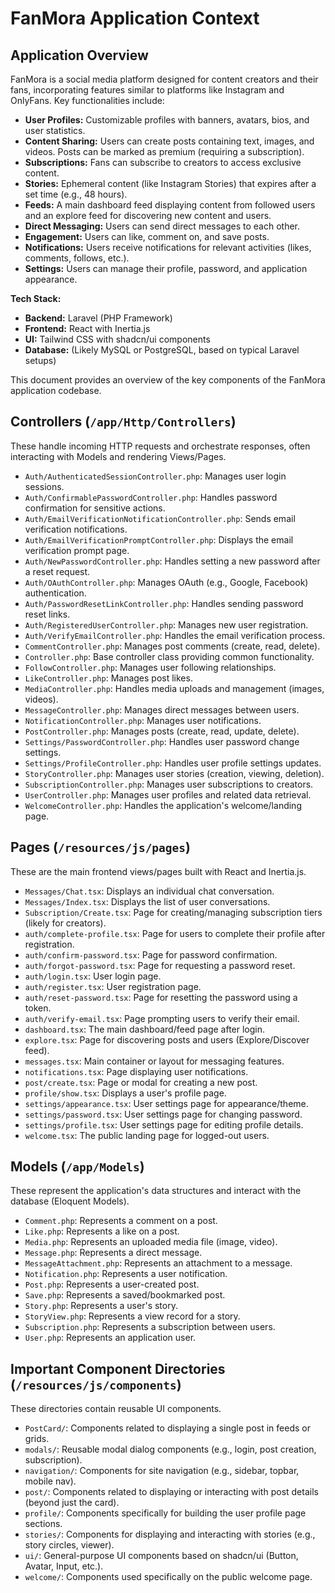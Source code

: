 # FanMora Application Context

## Application Overview

FanMora is a social media platform designed for content creators and their fans, incorporating features similar to platforms like Instagram and OnlyFans. Key functionalities include:

- **User Profiles:** Customizable profiles with banners, avatars, bios, and user statistics.
- **Content Sharing:** Users can create posts containing text, images, and videos. Posts can be marked as premium (requiring a subscription).
- **Subscriptions:** Fans can subscribe to creators to access exclusive content.
- **Stories:** Ephemeral content (like Instagram Stories) that expires after a set time (e.g., 48 hours).
- **Feeds:** A main dashboard feed displaying content from followed users and an explore feed for discovering new content and users.
- **Direct Messaging:** Users can send direct messages to each other.
- **Engagement:** Users can like, comment on, and save posts.
- **Notifications:** Users receive notifications for relevant activities (likes, comments, follows, etc.).
- **Settings:** Users can manage their profile, password, and application appearance.

**Tech Stack:**

- **Backend:** Laravel (PHP Framework)
- **Frontend:** React with Inertia.js
- **UI:** Tailwind CSS with shadcn/ui components
- **Database:** (Likely MySQL or PostgreSQL, based on typical Laravel setups)

This document provides an overview of the key components of the FanMora application codebase.

## Controllers (`/app/Http/Controllers`)

These handle incoming HTTP requests and orchestrate responses, often interacting with Models and rendering Views/Pages.

- `Auth/AuthenticatedSessionController.php`: Manages user login sessions.
- `Auth/ConfirmablePasswordController.php`: Handles password confirmation for sensitive actions.
- `Auth/EmailVerificationNotificationController.php`: Sends email verification notifications.
- `Auth/EmailVerificationPromptController.php`: Displays the email verification prompt page.
- `Auth/NewPasswordController.php`: Handles setting a new password after a reset request.
- `Auth/OAuthController.php`: Manages OAuth (e.g., Google, Facebook) authentication.
- `Auth/PasswordResetLinkController.php`: Handles sending password reset links.
- `Auth/RegisteredUserController.php`: Manages new user registration.
- `Auth/VerifyEmailController.php`: Handles the email verification process.
- `CommentController.php`: Manages post comments (create, read, delete).
- `Controller.php`: Base controller class providing common functionality.
- `FollowController.php`: Manages user following relationships.
- `LikeController.php`: Manages post likes.
- `MediaController.php`: Handles media uploads and management (images, videos).
- `MessageController.php`: Manages direct messages between users.
- `NotificationController.php`: Manages user notifications.
- `PostController.php`: Manages posts (create, read, update, delete).
- `Settings/PasswordController.php`: Handles user password change settings.
- `Settings/ProfileController.php`: Handles user profile settings updates.
- `StoryController.php`: Manages user stories (creation, viewing, deletion).
- `SubscriptionController.php`: Manages user subscriptions to creators.
- `UserController.php`: Manages user profiles and related data retrieval.
- `WelcomeController.php`: Handles the application's welcome/landing page.

## Pages (`/resources/js/pages`)

These are the main frontend views/pages built with React and Inertia.js.

- `Messages/Chat.tsx`: Displays an individual chat conversation.
- `Messages/Index.tsx`: Displays the list of user conversations.
- `Subscription/Create.tsx`: Page for creating/managing subscription tiers (likely for creators).
- `auth/complete-profile.tsx`: Page for users to complete their profile after registration.
- `auth/confirm-password.tsx`: Page for password confirmation.
- `auth/forgot-password.tsx`: Page for requesting a password reset.
- `auth/login.tsx`: User login page.
- `auth/register.tsx`: User registration page.
- `auth/reset-password.tsx`: Page for resetting the password using a token.
- `auth/verify-email.tsx`: Page prompting users to verify their email.
- `dashboard.tsx`: The main dashboard/feed page after login.
- `explore.tsx`: Page for discovering posts and users (Explore/Discover feed).
- `messages.tsx`: Main container or layout for messaging features.
- `notifications.tsx`: Page displaying user notifications.
- `post/create.tsx`: Page or modal for creating a new post.
- `profile/show.tsx`: Displays a user's profile page.
- `settings/appearance.tsx`: User settings page for appearance/theme.
- `settings/password.tsx`: User settings page for changing password.
- `settings/profile.tsx`: User settings page for editing profile details.
- `welcome.tsx`: The public landing page for logged-out users.

## Models (`/app/Models`)

These represent the application's data structures and interact with the database (Eloquent Models).

- `Comment.php`: Represents a comment on a post.
- `Like.php`: Represents a like on a post.
- `Media.php`: Represents an uploaded media file (image, video).
- `Message.php`: Represents a direct message.
- `MessageAttachment.php`: Represents an attachment to a message.
- `Notification.php`: Represents a user notification.
- `Post.php`: Represents a user-created post.
- `Save.php`: Represents a saved/bookmarked post.
- `Story.php`: Represents a user's story.
- `StoryView.php`: Represents a view record for a story.
- `Subscription.php`: Represents a subscription between users.
- `User.php`: Represents an application user.

## Important Component Directories (`/resources/js/components`)

These directories contain reusable UI components.

- `PostCard/`: Components related to displaying a single post in feeds or grids.
- `modals/`: Reusable modal dialog components (e.g., login, post creation, subscription).
- `navigation/`: Components for site navigation (e.g., sidebar, topbar, mobile nav).
- `post/`: Components related to displaying or interacting with post details (beyond just the card).
- `profile/`: Components specifically for building the user profile page sections.
- `stories/`: Components for displaying and interacting with stories (e.g., story circles, viewer).
- `ui/`: General-purpose UI components based on shadcn/ui (Button, Avatar, Input, etc.).
- `welcome/`: Components used specifically on the public welcome page.
